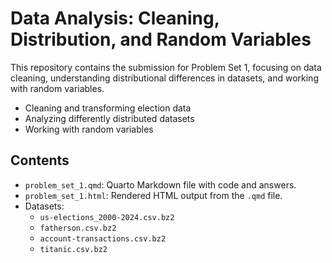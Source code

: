 # Data Analysis: Cleaning, Distribution, and Random Variables
This repository contains the submission for Problem Set 1, focusing on data cleaning, understanding distributional differences in datasets, and working with random variables.


- Cleaning and transforming election data
- Analyzing differently distributed datasets
- Working with random variables

## Contents
- `problem_set_1.qmd`: Quarto Markdown file with code and answers.
- `problem_set_1.html`: Rendered HTML output from the `.qmd` file.
- Datasets:
  - `us-elections_2000-2024.csv.bz2`
  - `fatherson.csv.bz2`
  - `account-transactions.csv.bz2`
  - `titanic.csv.bz2`


